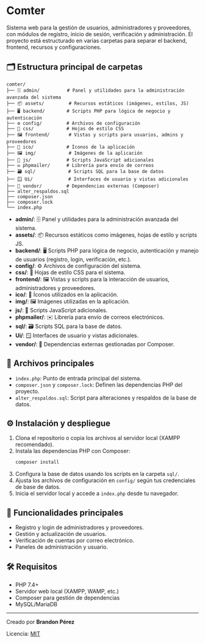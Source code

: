 # Comter

Sistema web para la gestión de usuarios, administradores y proveedores, con módulos de registro, inicio de sesión, verificación y administración. El proyecto está estructurado en varias carpetas para separar el backend, frontend, recursos y configuraciones.

## 🗂️ Estructura principal de carpetas

```
comter/
├── 🗄️ admin/          # Panel y utilidades para la administración avanzada del sistema
├── 📦 assets/         # Recursos estáticos (imágenes, estilos, JS)
├── 🖥️ backend/        # Scripts PHP para lógica de negocio y autenticación
├── ⚙️ config/         # Archivos de configuración
├── 🎨 css/            # Hojas de estilo CSS
├── 🖼️ frontend/       # Vistas y scripts para usuarios, admins y proveedores
├── 🧩 ico/            # Íconos de la aplicación
├── 🖼️ img/            # Imágenes de la aplicación
├── 📜 js/             # Scripts JavaScript adicionales
├── ✉️ phpmailer/      # Librería para envío de correos
├── 🗃️ sql/            # Scripts SQL para la base de datos
├── 🪟 Ui/             # Interfaces de usuario y vistas adicionales
├── 📁 vendor/         # Dependencias externas (Composer)
├── alter_respaldos.sql
├── composer.json
├── composer.lock
└── index.php
```

- **admin/**: 🗄️ Panel y utilidades para la administración avanzada del sistema.
- **assets/**: 📦 Recursos estáticos como imágenes, hojas de estilo y scripts JS.
- **backend/**: 🖥️ Scripts PHP para lógica de negocio, autenticación y manejo de usuarios (registro, login, verificación, etc.).
- **config/**: ⚙️ Archivos de configuración del sistema.
- **css/**: 🎨 Hojas de estilo CSS para el sistema.
- **frontend/**: 🖼️ Vistas y scripts para la interacción de usuarios, administradores y proveedores.
- **ico/**: 🧩 Íconos utilizados en la aplicación.
- **img/**: 🖼️ Imágenes utilizadas en la aplicación.
- **js/**: 📜 Scripts JavaScript adicionales.
- **phpmailer/**: ✉️ Librería para envío de correos electrónicos.
- **sql/**: 🗃️ Scripts SQL para la base de datos.
- **Ui/**: 🪟 Interfaces de usuario y vistas adicionales.
- **vendor/**: 📁 Dependencias externas gestionadas por Composer.

## 📄 Archivos principales

- `index.php`: Punto de entrada principal del sistema.
- `composer.json` y `composer.lock`: Definen las dependencias PHP del proyecto.
- `alter_respaldos.sql`: Script para alteraciones y respaldos de la base de datos.

## ⚙️ Instalación y despliegue

1. Clona el repositorio o copia los archivos al servidor local (XAMPP recomendado).
2. Instala las dependencias PHP con Composer:
   ```bash
   composer install
   ```
3. Configura la base de datos usando los scripts en la carpeta `sql/`.
4. Ajusta los archivos de configuración en `config/` según tus credenciales de base de datos.
5. Inicia el servidor local y accede a `index.php` desde tu navegador.

## 🚀 Funcionalidades principales

- Registro y login de administradores y proveedores.
- Gestión y actualización de usuarios.
- Verificación de cuentas por correo electrónico.
- Paneles de administración y usuario.

## 🛠️ Requisitos

- PHP 7.4+
- Servidor web local (XAMPP, WAMP, etc.)
- Composer para gestión de dependencias
- MySQL/MariaDB

---

Creado por **Brandon Pérez**

Licencia: [MIT](https://opensource.org/licenses/MIT)
